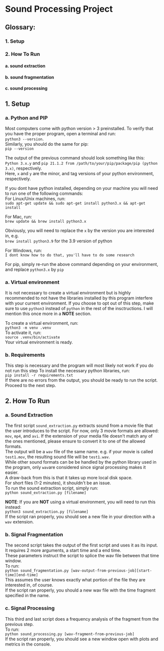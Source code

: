 # Sound Processing Project
## Glossary:
### 1. Setup
### 2. How To Run
#### a. sound extraction
#### b. sound fragmentation
#### c. sound processing

## 1. Setup
### a. Python and PIP
Most computers come with python version > 3 preinstalled. To verify that you have the proper program, open a terminal and run:<br>
`python3 --version`.<br>
Similarly, you should do the same for pip:<br>
`pip --version`

The output of the previous command should look something like this:<br>
`Python 3.x.y` and `pip 21.1.2 from /path/to/your/pip/package/pip (python 3.x)`, respectively.<br>
Here, `x` and `y` are the minor, and tag versions of your python environment, respectively.

If you dont have python installed, depending on your machine you will need to run one of the following commands:<br>
For Linux/Unix machines, run:<br>
`sudo apt-get update && sudo apt-get install python3.x && apt-get install `

For Mac, run:<br>
`brew update && brew install python3.x`

Obviously, you will need to replace the `x` by the version you are interested in, e.g. <br>
`brew install python3.9` for the 3.9 version of python

For Windows, run:<br>
`I dont know how to do that, you'll have to do some research`

For pip, simply re-run the above command depending on your environment, and replace `python3.x` by `pip`

### a. Virtual environment
It is not necessary to create a virtual environment but is highly recommended to not have the libraries installed by this program interfere with your current environment. If you choose to opt out of this step, make sure to use `python3` instead of `python` in the rest of the insctructions. I will mention this once more in a <b>NOTE</b> section.<br>

To create a virtual environment, run:<br>
`python3 -m venv .venv`<br>
To activate it, run:<br>
`source .venv/bin/activate`<br>
Your virtual environment is ready.
### b. Requirements
This step is necessary and the program will most likely not work if you do not run this step
To install the necessary python libraries, run:<br>
`pip install -r requirements.txt`<br>
If there are no errors from the output, you should be ready to run the script. Proceed to the next step.

## 2. How To Run
### a. Sound Extraction
The first script `sound_extraction.py` extracts sound from a movie file that the user introduces to the script. For now, only 3 movie formats are allowed: `mov`, `mp4`, and `avi`. If the extension of your media file doesn't match any of the ones mentioned, please ensure to convert it to one of the allowed formats.<br>
The output will be a `wav` file of the same name. e.g. if your movie is called `test1.mov`, the resulting sound file will be `test1.wav`.<br>
While other sound formats can be be handled by the python library used in the program, only `wav`are considered since signal processing makes it easier.<br> 
A draw-back from this is that it takes up more local disk space.<br>
For short files (1-2 minutes), it shouldn't be an issue.<br>
To run the sound extraction script, simply run:<br>
`python sound_extraction.py [filename]`

<b>NOTE</b>: If you are <b>NOT</b> using a virtual environment, you will need to run this instead:<br>
`python3 sound_extraction.py [filename]`<br>
If the script ran properly, you should see a new file in your direction with a `wav` extension.

### b. Signal Fragmentation
The second script takes the output of the first script and uses it as its input. It requires 2 more arguments, a start time and a end time.<br>
These parameters instruct the script to splice the wav file between that time window.<br>
To run:<br>
`python sound_fragmentation.py [wav-output-from-previous-job][start-time][end-time]`<br>
This assumes the user knows exactly what portion of the file they are interested in, of course.<br>
If the script ran properly, you should a new wav file with the time fragment specified in the name.

### c. Signal Processing
This third and last script does a frequency analysis of the fragment from the previous step.<br>
To run:<br>
`python sound_processing.py [wav-fragment-from-previous-job]`<br>
If the script ran properly, you should see a new window open with plots and metrics in the console.